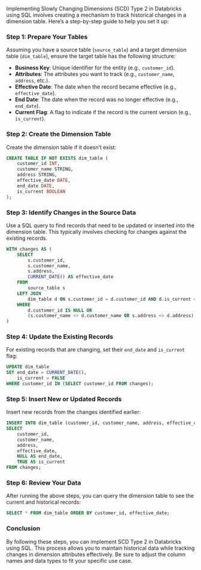 Implementing Slowly Changing Dimensions (SCD) Type 2 in Databricks using SQL involves creating a mechanism to track historical changes in a dimension table. Here’s a step-by-step guide to help you set it up:

### Step 1: Prepare Your Tables

Assuming you have a source table (`source_table`) and a target dimension table (`dim_table`), ensure the target table has the following structure:

- **Business Key**: Unique identifier for the entity (e.g., `customer_id`).
- **Attributes**: The attributes you want to track (e.g., `customer_name`, `address`, etc.).
- **Effective Date**: The date when the record became effective (e.g., `effective_date`).
- **End Date**: The date when the record was no longer effective (e.g., `end_date`).
- **Current Flag**: A flag to indicate if the record is the current version (e.g., `is_current`).

### Step 2: Create the Dimension Table

Create the dimension table if it doesn’t exist:

```sql
CREATE TABLE IF NOT EXISTS dim_table (
    customer_id INT,
    customer_name STRING,
    address STRING,
    effective_date DATE,
    end_date DATE,
    is_current BOOLEAN
);
```

### Step 3: Identify Changes in the Source Data

Use a SQL query to find records that need to be updated or inserted into the dimension table. This typically involves checking for changes against the existing records.

```sql
WITH changes AS (
    SELECT 
        s.customer_id,
        s.customer_name,
        s.address,
        CURRENT_DATE() AS effective_date
    FROM 
        source_table s
    LEFT JOIN 
        dim_table d ON s.customer_id = d.customer_id AND d.is_current = TRUE
    WHERE 
        d.customer_id IS NULL OR
        (s.customer_name <> d.customer_name OR s.address <> d.address)
)
```

### Step 4: Update the Existing Records

For existing records that are changing, set their `end_date` and `is_current` flag:

```sql
UPDATE dim_table
SET end_date = CURRENT_DATE(),
    is_current = FALSE
WHERE customer_id IN (SELECT customer_id FROM changes);
```

### Step 5: Insert New or Updated Records

Insert new records from the changes identified earlier:

```sql
INSERT INTO dim_table (customer_id, customer_name, address, effective_date, end_date, is_current)
SELECT 
    customer_id, 
    customer_name, 
    address, 
    effective_date, 
    NULL AS end_date, 
    TRUE AS is_current
FROM changes;
```

### Step 6: Review Your Data

After running the above steps, you can query the dimension table to see the current and historical records:

```sql
SELECT * FROM dim_table ORDER BY customer_id, effective_date;
```

### Conclusion

By following these steps, you can implement SCD Type 2 in Databricks using SQL. This process allows you to maintain historical data while tracking changes in dimension attributes effectively. Be sure to adjust the column names and data types to fit your specific use case.
